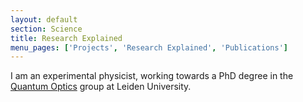 ```yaml
---
layout: default
section: Science
title: Research Explained
menu_pages: ['Projects', 'Research Explained', 'Publications']
---
```

I am an experimental physicist, working towards a PhD degree in the [Quantum Optics](http://www.molphys.leidenuniv.nl/qo) group at Leiden University.
